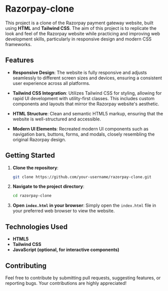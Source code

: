 ﻿# Razorpay-clone


This project is a clone of the Razorpay payment gateway website, built using **HTML** and **Tailwind CSS**. The aim of this project is to replicate the look and feel of the Razorpay website while practicing and improving web development skills, particularly in responsive design and modern CSS frameworks.

## Features

- **Responsive Design**: The website is fully responsive and adjusts seamlessly to different screen sizes and devices, ensuring a consistent user experience across all platforms.
  
- **Tailwind CSS Integration**: Utilizes Tailwind CSS for styling, allowing for rapid UI development with utility-first classes. This includes custom components and layouts that mirror the Razorpay website's aesthetic.

- **HTML Structure**: Clean and semantic HTML5 markup, ensuring that the website is well-structured and accessible.

- **Modern UI Elements**: Recreated modern UI components such as navigation bars, buttons, forms, and modals, closely resembling the original Razorpay design.

## Getting Started

1. **Clone the repository**:
   ```bash
   git clone https://github.com/your-username/razorpay-clone.git
   ```

2. **Navigate to the project directory**:
   ```bash
   cd razorpay-clone
   ```

3. **Open `index.html` in your browser**:
   Simply open the `index.html` file in your preferred web browser to view the website.

## Technologies Used

- **HTML5**
- **Tailwind CSS**
- **JavaScript (optional, for interactive components)**

## Contributing

Feel free to contribute by submitting pull requests, suggesting features, or reporting bugs. Your contributions are highly appreciated!
